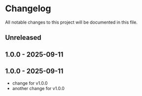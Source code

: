 # Changelog

All notable changes to this project will be documented in this file.

## Unreleased

## 1.0.0 - 2025-09-11

## 1.0.0 - 2025-09-11

- change for v1.0.0
- another change for v1.0.0